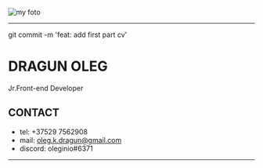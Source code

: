 ![my foto](https://s3.vcdn.biz/static/f/1718724981/image.jpg/pt/r0x284x4)  
***  

git commit -m 'feat: add first part cv'

# **DRAGUN OLEG**  
Jr.Front-end Developer  
## CONTACT  
* tel: +37529 7562908
* mail: oleg.k.dragun@gmail.com
* discord: oleginio#6371  
***